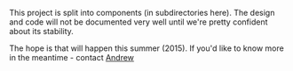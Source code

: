This project is split into components (in subdirectories here). The design and code will not be documented very well until we're pretty confident about its stability.

The hope is that will happen this summer (2015). If you'd like to know more in the meantime - contact [Andrew](http://littlesvr.ca/misc/contactandrew.php)
